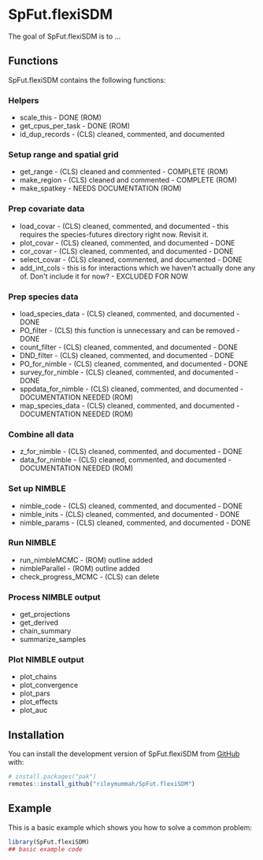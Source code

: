 
# SpFut.flexiSDM

<!-- badges: start -->
<!-- badges: end -->

The goal of SpFut.flexiSDM is to ...


## Functions

SpFut.flexiSDM contains the following functions:

### Helpers
- scale_this - DONE (ROM)
- get_cpus_per_task - DONE (ROM)
- id_dup_records - (CLS) cleaned, commented, and documented


### Setup range and spatial grid

- get_range - (CLS) cleaned and commented - COMPLETE (ROM)
- make_region - (CLS) cleaned and commented - COMPLETE (ROM)
- make_spatkey - NEEDS DOCUMENTATION (ROM)

### Prep covariate data

- load_covar - (CLS) cleaned, commented, and documented - this requires the species-futures directory right now. Revisit it.
- plot_covar - (CLS) cleaned, commented, and documented - DONE
- cor_covar - (CLS) cleaned, commented, and documented - DONE
- select_covar - (CLS) cleaned, commented, and documented - DONE
- add_int_cols - this is for interactions which we haven't actually done any of. Don't include it for now? - EXCLUDED FOR NOW

### Prep species data

- load_species_data - (CLS) cleaned, commented, and documented - DONE
- PO_filter - (CLS) this function is unnecessary and can be removed - DONE
- count_filter - (CLS) cleaned, commented, and documented - DONE
- DND_filter - (CLS) cleaned, commented, and documented - DONE
- PO_for_nimble - (CLS) cleaned, commented, and documented - DONE
- survey_for_nimble - (CLS) cleaned, commented, and documented - DONE 
- sppdata_for_nimble - (CLS) cleaned, commented, and documented - DOCUMENTATION NEEDED (ROM)
- map_species_data - (CLS) cleaned, commented, and documented - DOCUMENTATION NEEDED (ROM)

### Combine all data

- z_for_nimble - (CLS) cleaned, commented, and documented - DONE
- data_for_nimble - (CLS) cleaned, commented, and documented - DOCUMENTATION NEEDED (ROM)

### Set up NIMBLE

- nimble_code - (CLS) cleaned, commented, and documented - DONE
- nimble_inits - (CLS) cleaned, commented, and documented - DONE
- nimble_params - (CLS) cleaned, commented, and documented - DONE

### Run NIMBLE

- run_nimbleMCMC - (ROM) outline added
- nimbleParallel - (ROM) outline added
- check_progress_MCMC - (CLS) can delete

### Process NIMBLE output

- get_projections
- get_derived
- chain_summary
- summarize_samples

### Plot NIMBLE output

- plot_chains
- plot_convergence
- plot_pars
- plot_effects
- plot_auc




## Installation

You can install the development version of SpFut.flexiSDM from [GitHub](https://github.com/) with:

``` r
# install.packages("pak")
remotes::install_github("rileymummah/SpFut.flexiSDM")
```

## Example

This is a basic example which shows you how to solve a common problem:

``` r
library(SpFut.flexiSDM)
## basic example code
```

